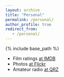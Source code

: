 ```yaml
---
layout: archive
title: "Personal"
permalink: /personal/
author_profile: true
redirect_from:
   - /personal/
---
```


{% include base_path %}
 
 
- Film ratings [at IMDB](https://www.imdb.com/user/ur4768245/ratings/?sort=top_rated%2Cdesc) 
- Photos [at Flickr](https://www.flickr.com/photos/indrusiak/)
- Amateur radio [at QRZ](https://www.qrz.com/db/G5LSI)
